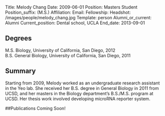Title: Melody Chang
Date: 2009-06-01
Position: Masters Student
Position_suffix: (M.S.)
Affiliation:
Email: 
Fellowship:
Headshot: /images/people/melody_chang.jpg
Template: person
Alumni_or_current: Alumni
Current_position: Dental school, UCLA
End_date: 2013-09-01
<!-- Status: draft -->

## Degrees
M.S. Biology, University of California, San Diego, 2012<br>
B.S. General Biology, University of California, San Diego, 2011<br>

## Summary
Starting from 2009, Melody worked as an undergraduate research assistant in the Yeo lab. She received her B.S. degree in General Biology in 2011 from UCSD, and her masters in the Biology department’s B.S./M.S. program at UCSD. Her thesis work involved developing microRNA reporter system.

##Publications
Coming Soon!